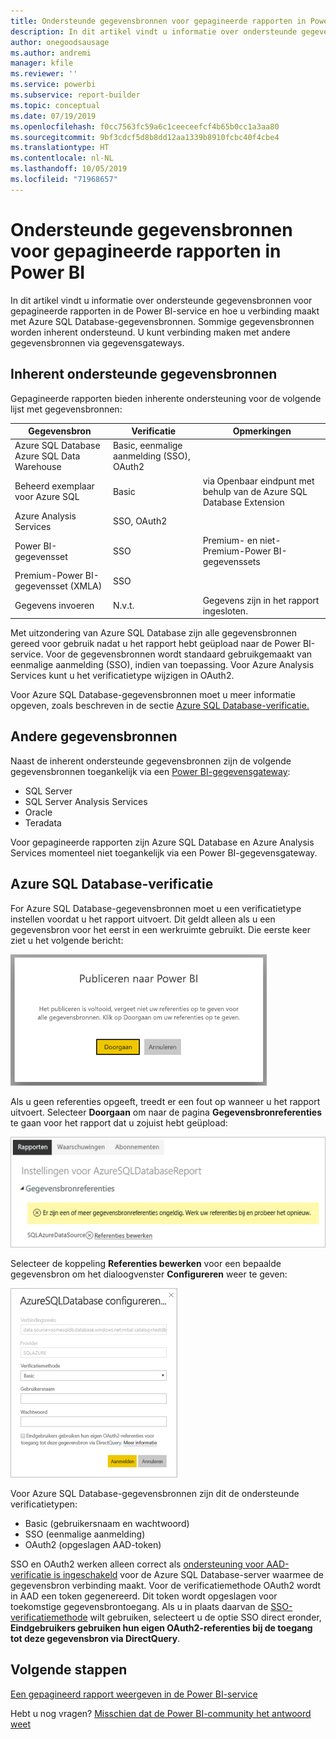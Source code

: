 ```yaml
---
title: Ondersteunde gegevensbronnen voor gepagineerde rapporten in Power BI
description: In dit artikel vindt u informatie over ondersteunde gegevensbronnen voor gepagineerde rapporten in de Power BI-service en hoe u verbinding maakt met Azure SQL Database-gegevensbronnen.
author: onegoodsausage
ms.author: andremi
manager: kfile
ms.reviewer: ''
ms.service: powerbi
ms.subservice: report-builder
ms.topic: conceptual
ms.date: 07/19/2019
ms.openlocfilehash: f0cc7563fc59a6c1ceeceefcf4b65b0cc1a3aa80
ms.sourcegitcommit: 9bf3cdcf5d8b8dd12aa1339b8910fcbc40f4cbe4
ms.translationtype: HT
ms.contentlocale: nl-NL
ms.lasthandoff: 10/05/2019
ms.locfileid: "71968657"
---
```

# <a name="supported-data-sources-for-power-bi-paginated-reports"></a>Ondersteunde gegevensbronnen voor gepagineerde rapporten in Power BI

In dit artikel vindt u informatie over ondersteunde gegevensbronnen voor gepagineerde rapporten in de Power BI-service en hoe u verbinding maakt met Azure SQL Database-gegevensbronnen. Sommige gegevensbronnen worden inherent ondersteund. U kunt verbinding maken met andere gegevensbronnen via gegevensgateways.

## <a name="natively-supported-data-sources"></a>Inherent ondersteunde gegevensbronnen

Gepagineerde rapporten bieden inherente ondersteuning voor de volgende lijst met gegevensbronnen:

| Gegevensbron | Verificatie | Opmerkingen |
| --- | --- | --- |
| Azure SQL Database <br>Azure SQL Data Warehouse | Basic, eenmalige aanmelding (SSO), OAuth2 |   |
| Beheerd exemplaar voor Azure SQL | Basic | via Openbaar eindpunt met behulp van de Azure SQL Database Extension  |
| Azure Analysis Services | SSO, OAuth2 |   |
| Power BI-gegevensset | SSO | Premium- en niet-Premium-Power BI-gegevenssets |
| Premium-Power BI-gegevensset (XMLA) | SSO |   |
| Gegevens invoeren | N.v.t. | Gegevens zijn in het rapport ingesloten. |

Met uitzondering van Azure SQL Database zijn alle gegevensbronnen gereed voor gebruik nadat u het rapport hebt geüpload naar de Power BI-service. Voor de gegevensbronnen wordt standaard gebruikgemaakt van eenmalige aanmelding (SSO), indien van toepassing. Voor Azure Analysis Services kunt u het verificatietype wijzigen in OAuth2.

Voor Azure SQL Database-gegevensbronnen moet u meer informatie opgeven, zoals beschreven in de sectie [Azure SQL Database-verificatie.](#azure-sql-database-authentication)

## <a name="other-data-sources"></a>Andere gegevensbronnen

Naast de inherent ondersteunde gegevensbronnen zijn de volgende gegevensbronnen toegankelijk via een [Power BI-gegevensgateway](service-gateway-onprem.md):

- SQL Server
- SQL Server Analysis Services
- Oracle
- Teradata

Voor gepagineerde rapporten zijn Azure SQL Database en Azure Analysis Services momenteel niet toegankelijk via een Power BI-gegevensgateway.

## <a name="azure-sql-database-authentication"></a>Azure SQL Database-verificatie

For Azure SQL Database-gegevensbronnen moet u een verificatietype instellen voordat u het rapport uitvoert. Dit geldt alleen als u een gegevensbron voor het eerst in een werkruimte gebruikt. Die eerste keer ziet u het volgende bericht:

![Publiceren naar Power BI](media/paginated-reports-data-sources/power-bi-paginated-publishing.png)

Als u geen referenties opgeeft, treedt er een fout op wanneer u het rapport uitvoert. Selecteer **Doorgaan** om naar de pagina **Gegevensbronreferenties** te gaan voor het rapport dat u zojuist hebt geüpload:

![Instellingen voor Azure SQL Database](media/paginated-reports-data-sources/power-bi-paginated-settings-azure-sql.png)

Selecteer de koppeling **Referenties bewerken** voor een bepaalde gegevensbron om het dialoogvenster **Configureren** weer te geven:

![Azure SQL Database configureren](media/paginated-reports-data-sources/power-bi-paginated-configure-azure-sql.png)

Voor Azure SQL Database-gegevensbronnen zijn dit de ondersteunde verificatietypen:

- Basic (gebruikersnaam en wachtwoord)
- SSO (eenmalige aanmelding)
- OAuth2 (opgeslagen AAD-token)

SSO en OAuth2 werken alleen correct als [ondersteuning voor AAD-verificatie is ingeschakeld](https://docs.microsoft.com/azure/sql-database/sql-database-aad-authentication-configure) voor de Azure SQL Database-server waarmee de gegevensbron verbinding maakt. Voor de verificatiemethode OAuth2 wordt in AAD een token gegenereerd. Dit token wordt opgeslagen voor toekomstige gegevensbrontoegang. Als u in plaats daarvan de [SSO-verificatiemethode](https://docs.microsoft.com/power-bi/service-azure-sql-database-with-direct-connect#single-sign-on) wilt gebruiken, selecteert u de optie SSO direct eronder, **Eindgebruikers gebruiken hun eigen OAuth2-referenties bij de toegang tot deze gegevensbron via DirectQuery**.
  
## <a name="next-steps"></a>Volgende stappen

[Een gepagineerd rapport weergeven in de Power BI-service](paginated-reports-view-power-bi-service.md)

Hebt u nog vragen? [Misschien dat de Power BI-community het antwoord weet](http://community.powerbi.com/)
